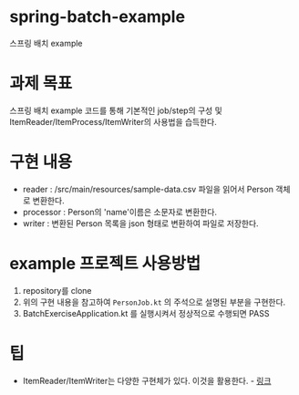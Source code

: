 # spring-batch-example
스프링 배치 example

# 과제 목표
스프링 배치 example 코드를 통해 기본적인 job/step의 구성 및 ItemReader/ItemProcess/ItemWriter의 사용법을 습득한다.

# 구현 내용
- reader : /src/main/resources/sample-data.csv 파일을 읽어서 Person 객체로 변환한다.
- processor : Person의 'name'이름은 소문자로 변환한다.
- writer : 변환된 Person 목록을 json 형태로 변환하여 파일로 저장한다. 

# example 프로젝트 사용방법
1) repository를 clone
2) 위의 구현 내용을 참고하여 `PersonJob.kt` 의 주석으로 설명된 부분을 구현한다.
3) BatchExerciseApplication.kt 를 실행시켜서 정상적으로 수행되면 PASS

# 팁
- ItemReader/ItemWriter는 다양한 구현체가 있다. 이것을 활용한다. - [링크](https://docs.spring.io/spring-batch/docs/current/reference/html/readersAndWriters.html)